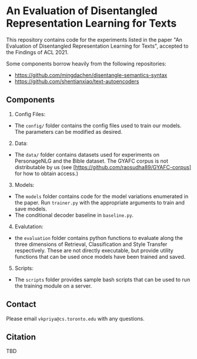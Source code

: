 # An Evaluation of Disentangled Representation Learning for Texts

This repository contains code for the experiments listed in the paper "An Evaluation of Disentangled Representation Learning for Texts", accepted to the Findings of ACL 2021. 

Some components borrow heavily from the following repositories:
- https://github.com/mingdachen/disentangle-semantics-syntax
- https://github.com/shentianxiao/text-autoencoders

## Components

1. Config Files:
- The `config/` folder contains the config files used to train our models. The parameters can be modified as desired. 

2. Data:
- The `data/` folder contains datasets used for experiments on PersonageNLG and the Bible dataset. The GYAFC corpus is not distributable by us (see [https://github.com/raosudha89/GYAFC-corpus] for how to obtain access.)

3. Models:
- The `models` folder contains code for the model variations enumerated in the paper. Run `trainer.py` with the appropriate arguments to train and save models. 
- The conditional decoder baseline in `baseline.py`.

4. Evalutation:
- the `evaluation` folder contains python functions to evaluate along the three dimensions of Retrieval, Classification and Style Transfer respectively. These are not directly executable, but provide utility functions that can be used once models have been trained and saved.

5. Scripts:
- The `scripts` folder provides sample bash scripts that can be used to run the training module on a server. 

## Contact

Please email `vkpriya@cs.toronto.edu` with any questions. 

## Citation
TBD

